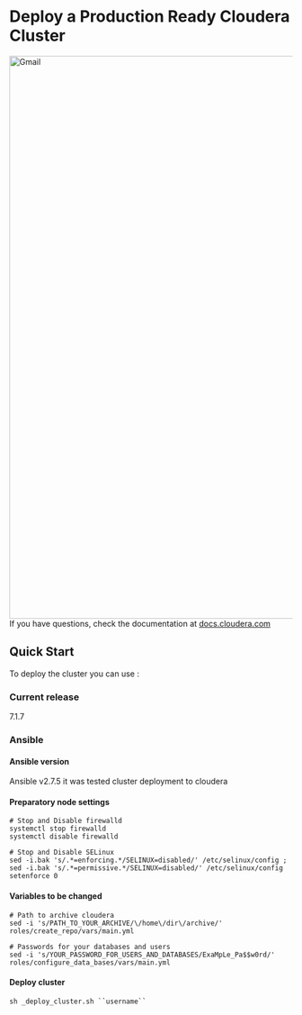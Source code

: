 # Deploy a Production Ready Cloudera Cluster

<img align="left" alt="Gmail" title="Gmail" width="1000px" src="https://upload.wikimedia.org/wikipedia/commons/thumb/2/29/Cloudera_logo_darkorange.png/640px-Cloudera_logo_darkorange.png" />


If you have questions, check the documentation at [docs.cloudera.com](https://docs.cloudera.com/cdp-private-cloud-base/7.1.7/index.html)

## Quick Start

To deploy the cluster you can use :

### Current release
7.1.7

### Ansible

#### Ansible version

Ansible v2.7.5 it was tested cluster deployment to cloudera

#### Preparatory node settings

```ShellSession
# Stop and Disable firewalld
systemctl stop firewalld
systemctl disable firewalld

# Stop and Disable SELinux
sed -i.bak 's/.*=enforcing.*/SELINUX=disabled/' /etc/selinux/config ; sed -i.bak 's/.*=permissive.*/SELINUX=disabled/' /etc/selinux/config 
setenforce 0
```

#### Variables to be changed

```ShellSession
# Path to archive cloudera
sed -i 's/PATH_TO_YOUR_ARCHIVE/\/home\/dir\/archive/' roles/create_repo/vars/main.yml

# Passwords for your databases and users
sed -i 's/YOUR_PASSWORD_FOR_USERS_AND_DATABASES/ExaMpLe_Pa$$w0rd/' roles/configure_data_bases/vars/main.yml
```

#### Deploy cluster
```ShellSession
sh _deploy_cluster.sh ``username``
```
